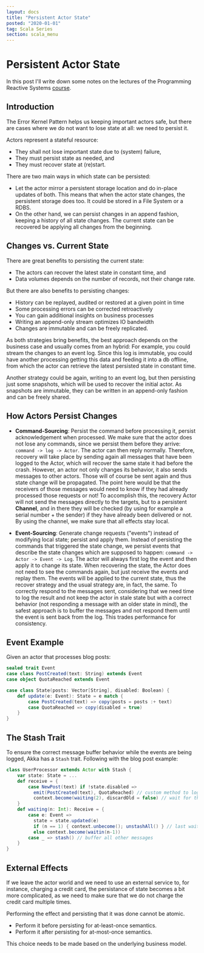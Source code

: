 ```yaml
---
layout: docs
title: "Persistent Actor State"
posted: "2020-01-01"
tag: Scala Series
section: scala_menu
---
```


# Persistent Actor State

In this post I'll write down some notes on the lectures of the Programming Reactive Systems [course](https://www.edx.org/course/programming-reactive-systems).

## Introduction

The Error Kernel Pattern helps us keeping important actors safe, but there are cases where we do not want to lose state at all: we need to persist it.

Actors represent a stateful resource:

* They shall not lose important state due to (system) failure,
* They must persist state as needed, and
* They must recover state at (re)start.

There are two main ways in which state can be persisted:

* Let the actor mirror a persistent storage location and do in-place updates of both. This means that when the actor state changes, the persistent storage does too. It could be stored in a File System or a RDBS.
* On the other hand, we can persist changes in an append fashion, keeping a history of all state changes. The current state can be recovered be applying all changes from the beginning.

## Changes vs. Current State

There are great benefits to persisting the current state:

* The actors can recover the latest state in constant time, and
* Data volumes depends on the number of records, not their change rate.

But there are also benefits to persisting changes:

* History can be replayed, audited or restored at a given point in time
* Some processing errors can be corrected retroactively
* You can gain additional insights on business processes
* Writing an append-only stream optimizes IO bandwidth
* Changes are immutable and can be freely replicated.

As both strategies bring benefits, the best approach depends on the business case and usually comes from an hybrid: For example, you could stream the changes to an event log. Since this log is immutable, you could have another processing getting this data and feeding it into a db offline, from which the actor can retrieve the latest persisted state in constant time.

Another strategy could be again, writing to an event log, but then persisting just some snapshots, which will be used to recover the initial actor. As snapshots are immutable, they can be written in an append-only fashion and can be freely shared.

## How Actors Persist Changes

* **Command-Sourcing**: Persist the command before processing it, persist acknowledgement when processed. We make sure that the actor does not lose any commands, since we persist them before they arrive: `command -> log -> Actor`. The actor can then reply normally. Therefore, recovery will take place by sending again all messages that have been logged to the Actor, which will recover the same state it had before the crash. However, an actor not only changes its behavior, it also sends messages to other actors. Those will of course be sent again and thus state change will be propagated. The point here would be that the receivers of those messages would need to know if they had already processed those requests or not! To accomplish this, the recovery Actor will not send the messages directly to the targets, but to a persistent **Channel**, and in there they will be checked (by using for example a serial number + the sender) if they have already been delivered or not. By using the channel, we make sure that all effects stay local.

* **Event-Sourcing**: Generate change requests ("events") instead of modifying local state; persist and apply them. Instead of persisting the commands that triggered the state change, we persist events that describe the state changes which are supposed to happen: `command -> Actor -> Event -> Log`. The actor will always first log the event and then apply it to change its state. When recovering the state, the Actor does not need to see the commands again, but just receive the events and replay them. The events will be applied to the current state, thus the recover strategy and the usual strategy are, in fact, the same. To correctly respond to the messages sent, considering that we need time to log the result and not keep the actor in stale state but with a correct behavior (not responding a message with an older state in mind), the safest approach is to buffer the messages and not respond them until the event is sent back from the log. This trades performance for consistency.

## Event Example

Given an actor that processes blog posts:

```scala
sealed trait Event
case class PostCreated(text: String) extends Event
case object QuotaReached extends Event

case class State(posts: Vector[String], disabled: Boolean) {
    def update(e: Event): State = e match {
        case PostCreated(text) => copy(posts = posts :+ text)
        case QuotaReached => copy(disabled = true)
    }
}
```

## The Stash Trait

To ensure the correct message buffer behavior while the events are being logged, Akka has a `Stash` trait. Following with the blog post example:

```scala
class UserProcessor extends Actor with Stash {
    var state: State = ...
    def receive = {
        case NewPost(text) if !state.disabled =>
          emit(PostCreated(text), QuotaReached) // custom method to log the events and check quota
          context.become(waiting(2), discardOld = false) // wait for the 2 emit events
    }
    def waiting(n: Int): Receive = {
        case e: Event =>
          state = state.updated(e)
          if (n == 1) { context.unbecome(); unstashAll() } // last wait event
          else context.become(waitin(n-1))
        case _ => stash() // buffer all other messages
    }
}
```

## External Effects

If we leave the actor world and we need to use an external service to, for instance, charging a credit card, the persistance of state becomes a bit more complicated, as we need to make sure that we do not charge the credit card multiple times.

Performing the effect and persisting that it was done cannot be atomic.

* Perform it before persisting for at-least-once semantics.
* Perform it after persisting for at-most-once semantics.

This choice needs to be made based on the underlying business model.
